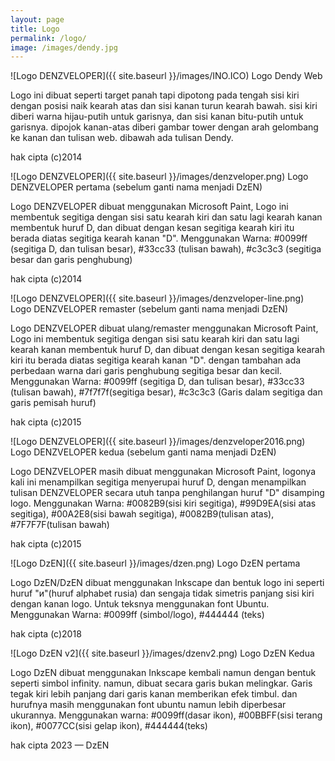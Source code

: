 ```yaml
---
layout: page
title: Logo
permalink: /logo/
image: /images/dendy.jpg
---
```

![Logo DENZVELOPER]({{ site.baseurl }}/images/INO.ICO)
Logo Dendy Web

Logo ini dibuat seperti target panah tapi dipotong pada tengah sisi kiri dengan posisi naik kearah atas dan sisi kanan turun kearah bawah. sisi kiri diberi warna hijau-putih untuk garisnya, dan sisi kanan bitu-putih untuk garisnya. dipojok kanan-atas diberi gambar tower dengan arah gelombang ke kanan dan tulisan web. dibawah ada tulisan Dendy.

hak cipta (c)2014



![Logo DENZVELOPER]({{ site.baseurl }}/images/denzveloper.png)
Logo DENZVELOPER pertama (sebelum ganti nama menjadi DzEN)

Logo DENZVELOPER dibuat menggunakan Microsoft Paint, Logo ini membentuk segitiga dengan sisi satu kearah kiri dan satu lagi kearah kanan membentuk huruf D, dan dibuat dengan kesan segitiga kearah kiri itu berada diatas segitiga kearah kanan "D".
Menggunakan Warna: #0099ff (segitiga D, dan tulisan besar), #33cc33 (tulisan bawah), #c3c3c3 (segitiga besar dan garis penghubung)

hak cipta (c)2014



![Logo DENZVELOPER]({{ site.baseurl }}/images/denzveloper-line.png)
Logo DENZVELOPER remaster (sebelum ganti nama menjadi DzEN)

Logo DENZVELOPER dibuat ulang/remaster menggunakan Microsoft Paint, Logo ini membentuk segitiga dengan sisi satu kearah kiri dan satu lagi kearah kanan membentuk huruf D, dan dibuat dengan kesan segitiga kearah kiri itu berada diatas segitiga kearah kanan "D". dengan tambahan ada perbedaan warna dari garis penghubung segitiga besar dan kecil.
Menggunakan Warna: #0099ff (segitiga D, dan tulisan besar), #33cc33 (tulisan bawah), #7f7f7f(segitiga besar), #c3c3c3 (Garis dalam segitiga dan garis pemisah huruf)

hak cipta (c)2015



![Logo DENZVELOPER]({{ site.baseurl }}/images/denzveloper2016.png)
Logo DENZVELOPER kedua (sebelum ganti nama menjadi DzEN)

Logo DENZVELOPER masih dibuat menggunakan Microsoft Paint, logonya kali ini menampilkan segitiga menyerupai huruf D, dengan menampilkan tulisan DENZVELOPER secara utuh tanpa penghilangan huruf "D" disamping logo.
Menggunakan Warna: #0082B9(sisi kiri segitiga), #99D9EA(sisi atas segitiga), #00A2E8(sisi bawah segitiga), #0082B9(tulisan atas), #7F7F7F(tulisan bawah)

hak cipta (c)2015



![Logo DzEN]({{ site.baseurl }}/images/dzen.png)
Logo DzEN pertama

Logo DzEN/DzEN dibuat menggunakan Inkscape dan bentuk logo ini seperti huruf "и"(huruf alphabet rusia) dan sengaja tidak simetris panjang sisi kiri dengan kanan logo. Untuk teksnya menggunakan font Ubuntu.
Menggunakan Warna: #0099ff (simbol/logo), #444444 (teks)

hak cipta (c)2018



![Logo DzEN v2]({{ site.baseurl }}/images/dzenv2.png)
Logo DzEN Kedua

Logo DzEN dibuat menggunakan Inkscape kembali namun dengan bentuk seperti simbol infinity. namun, dibuat secara garis bukan melingkar. Garis tegak kiri lebih panjang dari garis kanan memberikan efek timbul. dan hurufnya masih menggunakan font ubuntu namun lebih diperbesar ukurannya.
Menggunakan warna: #0099ff(dasar ikon), #00BBFF(sisi terang ikon), #0077CC(sisi gelap ikon), #444444(teks)

hak cipta 2023 — DzEN
